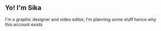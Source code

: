 ## Yo! I'm Sika

I'm a graphic designer and video editor,<pr>
I'm planning some stuff hence why this account exists
